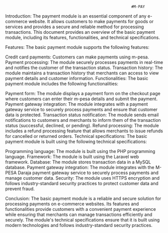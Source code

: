                                                             #M-PAY
Introduction:
The payment module is an essential component of any e-commerce website. It allows customers to make payments for goods or services and provides a secure
 and reliable method for processing transactions. This document provides an overview of the basic payment module, including its features, functionalities,
 and technical specifications.

Features:
The basic payment module supports the following features:

Credit card payments: Customers can make payments using m-pesa.
Payment processing: The module securely processes payments in real-time and notifies the customer of the transaction status.
Transaction history: The module maintains a transaction history that merchants can access to view payment details and customer information.
Functionalities:
The basic payment module includes the following functionalities:

Payment form: The module displays a payment form on the checkout page where customers can enter their m-pesa details and submit the payment.
Payment gateway integration: The module integrates with a payment gateway service to securely process payments and ensure that customer data is protected.
Transaction status notification: The module sends email notifications to customers and merchants to inform them of the transaction status (successful,
 declined, or pending).
Refund processing: The module includes a refund processing feature that allows merchants to issue refunds for cancelled or returned orders.
Technical specifications:
The basic payment module is built using the following technical specifications:

Programming language: The module is built using the PHP programming language.
Framework: The module is built using the Laravel web framework.
Database: The module stores transaction data in a MySQL database.
Payment gateway integration: The module integrates with the M-PESA Daraja payment gateway service to securely process payments and manage customer data.
Security: The module uses HTTPS encryption and follows industry-standard security practices to protect customer data and prevent fraud.

Conclusion:
The basic payment module is a reliable and secure solution for processing payments on e-commerce websites. Its features and functionalities provide 
customers with a convenient payment experience while ensuring that merchants can manage transactions efficiently and securely. The module's technical 
specifications ensure that it is built using modern technologies and follows industry-standard security practices.




